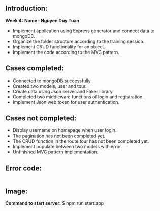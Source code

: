 ## Introduction:

**Week 4:**
**Name : Nguyen Duy Tuan**

- Implement application using Express generator and connect data to mongoDB.
- Organize the folder structure according to the training session.
- Implement CRUD functionality for an object.
- Implement the code according to the MVC pattern.

## Cases completed:

- Connected to mongoDB successfully.
- Created two models, user and tour.
- Create data using Json server and Faker library.
- Completed two middleware functions of login and registration.
- Implement Json web token for user authentication.

## Cases not completed:

- Display username on homepage when user login.
- The pagination has not been completed yet.
- The CRUD function in the route tour has not been completed yet.
- Implement populate between two models with error.
- Unfinished MVC pattern implementation.

## Error code:

```js

```

## Image:

**Command to start server:** $ npm run start:app
